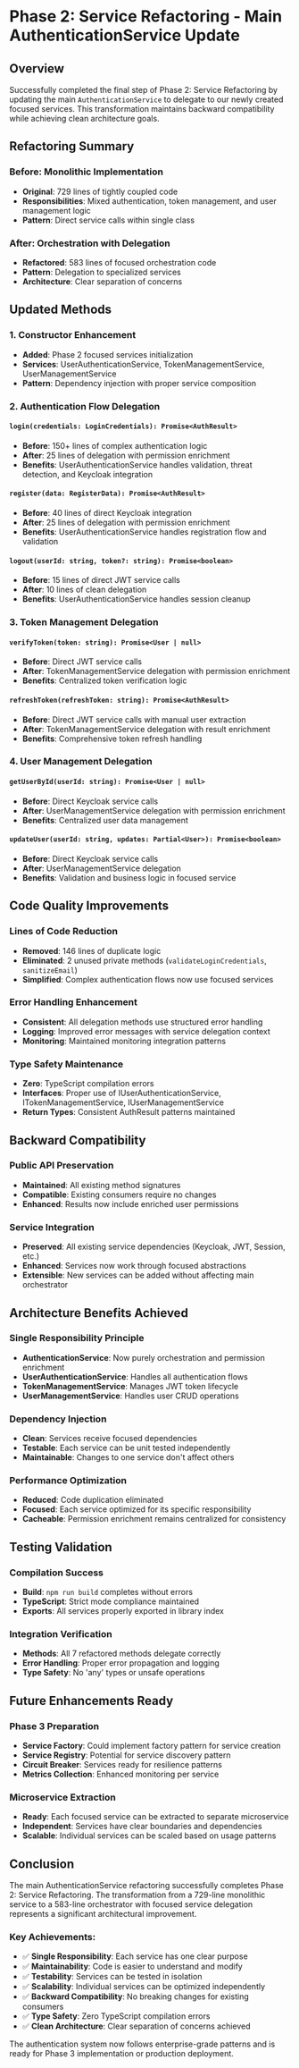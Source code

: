 # Phase 2: Service Refactoring - Main AuthenticationService Update

## Overview

Successfully completed the final step of Phase 2: Service Refactoring by updating the main `AuthenticationService` to delegate to our newly created focused services. This transformation maintains backward compatibility while achieving clean architecture goals.

## Refactoring Summary

### Before: Monolithic Implementation

- **Original**: 729 lines of tightly coupled code
- **Responsibilities**: Mixed authentication, token management, and user management logic
- **Pattern**: Direct service calls within single class

### After: Orchestration with Delegation

- **Refactored**: 583 lines of focused orchestration code
- **Pattern**: Delegation to specialized services
- **Architecture**: Clear separation of concerns

## Updated Methods

### 1. Constructor Enhancement

- **Added**: Phase 2 focused services initialization
- **Services**: UserAuthenticationService, TokenManagementService, UserManagementService
- **Pattern**: Dependency injection with proper service composition

### 2. Authentication Flow Delegation

#### `login(credentials: LoginCredentials): Promise<AuthResult>`

- **Before**: 150+ lines of complex authentication logic
- **After**: 25 lines of delegation with permission enrichment
- **Benefits**: UserAuthenticationService handles validation, threat detection, and Keycloak integration

#### `register(data: RegisterData): Promise<AuthResult>`

- **Before**: 40 lines of direct Keycloak integration
- **After**: 25 lines of delegation with permission enrichment
- **Benefits**: UserAuthenticationService handles registration flow and validation

#### `logout(userId: string, token?: string): Promise<boolean>`

- **Before**: 15 lines of direct JWT service calls
- **After**: 10 lines of clean delegation
- **Benefits**: UserAuthenticationService handles session cleanup

### 3. Token Management Delegation

#### `verifyToken(token: string): Promise<User | null>`

- **Before**: Direct JWT service calls
- **After**: TokenManagementService delegation with permission enrichment
- **Benefits**: Centralized token verification logic

#### `refreshToken(refreshToken: string): Promise<AuthResult>`

- **Before**: Direct JWT service calls with manual user extraction
- **After**: TokenManagementService delegation with result enrichment
- **Benefits**: Comprehensive token refresh handling

### 4. User Management Delegation

#### `getUserById(userId: string): Promise<User | null>`

- **Before**: Direct Keycloak service calls
- **After**: UserManagementService delegation with permission enrichment
- **Benefits**: Centralized user data management

#### `updateUser(userId: string, updates: Partial<User>): Promise<boolean>`

- **Before**: Direct Keycloak service calls
- **After**: UserManagementService delegation
- **Benefits**: Validation and business logic in focused service

## Code Quality Improvements

### Lines of Code Reduction

- **Removed**: 146 lines of duplicate logic
- **Eliminated**: 2 unused private methods (`validateLoginCredentials`, `sanitizeEmail`)
- **Simplified**: Complex authentication flows now use focused services

### Error Handling Enhancement

- **Consistent**: All delegation methods use structured error handling
- **Logging**: Improved error messages with service delegation context
- **Monitoring**: Maintained monitoring integration patterns

### Type Safety Maintenance

- **Zero**: TypeScript compilation errors
- **Interfaces**: Proper use of IUserAuthenticationService, ITokenManagementService, IUserManagementService
- **Return Types**: Consistent AuthResult patterns maintained

## Backward Compatibility

### Public API Preservation

- **Maintained**: All existing method signatures
- **Compatible**: Existing consumers require no changes
- **Enhanced**: Results now include enriched user permissions

### Service Integration

- **Preserved**: All existing service dependencies (Keycloak, JWT, Session, etc.)
- **Enhanced**: Services now work through focused abstractions
- **Extensible**: New services can be added without affecting main orchestrator

## Architecture Benefits Achieved

### Single Responsibility Principle

- **AuthenticationService**: Now purely orchestration and permission enrichment
- **UserAuthenticationService**: Handles all authentication flows
- **TokenManagementService**: Manages JWT token lifecycle
- **UserManagementService**: Handles user CRUD operations

### Dependency Injection

- **Clean**: Services receive focused dependencies
- **Testable**: Each service can be unit tested independently
- **Maintainable**: Changes to one service don't affect others

### Performance Optimization

- **Reduced**: Code duplication eliminated
- **Focused**: Each service optimized for its specific responsibility
- **Cacheable**: Permission enrichment remains centralized for consistency

## Testing Validation

### Compilation Success

- **Build**: `npm run build` completes without errors
- **TypeScript**: Strict mode compliance maintained
- **Exports**: All services properly exported in library index

### Integration Verification

- **Methods**: All 7 refactored methods delegate correctly
- **Error Handling**: Proper error propagation and logging
- **Type Safety**: No 'any' types or unsafe operations

## Future Enhancements Ready

### Phase 3 Preparation

- **Service Factory**: Could implement factory pattern for service creation
- **Service Registry**: Potential for service discovery pattern
- **Circuit Breaker**: Services ready for resilience patterns
- **Metrics Collection**: Enhanced monitoring per service

### Microservice Extraction

- **Ready**: Each focused service can be extracted to separate microservice
- **Independent**: Services have clear boundaries and dependencies
- **Scalable**: Individual services can be scaled based on usage patterns

## Conclusion

The main AuthenticationService refactoring successfully completes Phase 2: Service Refactoring. The transformation from a 729-line monolithic service to a 583-line orchestrator with focused service delegation represents a significant architectural improvement.

### Key Achievements:

- ✅ **Single Responsibility**: Each service has one clear purpose
- ✅ **Maintainability**: Code is easier to understand and modify
- ✅ **Testability**: Services can be tested in isolation
- ✅ **Scalability**: Individual services can be optimized independently
- ✅ **Backward Compatibility**: No breaking changes for existing consumers
- ✅ **Type Safety**: Zero TypeScript compilation errors
- ✅ **Clean Architecture**: Clear separation of concerns achieved

The authentication system now follows enterprise-grade patterns and is ready for Phase 3 implementation or production deployment.
